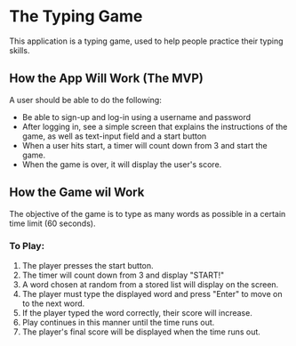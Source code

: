 # The Typing Game

This application is a typing game, used to help people practice their typing skills.

## How the App Will Work (The MVP)

A user should be able to do the following:

* Be able to sign-up and log-in using a username and password
* After logging in, see a simple screen that explains the instructions of the game, as well as text-input field and a start button
* When a user hits start, a timer will count down from 3 and start the game.
* When the game is over, it will display the user's score.

## How the Game wil Work

The objective of the game is to type as many words as possible in a certain time limit (60 seconds).

### To Play:
1. The player presses the start button.
2. The timer will count down from 3 and display "START!"
3. A word chosen at random from a stored list will display on the screen.
4. The player must type the displayed word and press "Enter" to move on to the next word.
5. If the player typed the word correctly, their score will increase.
6. Play continues in this manner until the time runs out.
7. The player's final score will be displayed when the time runs out.
